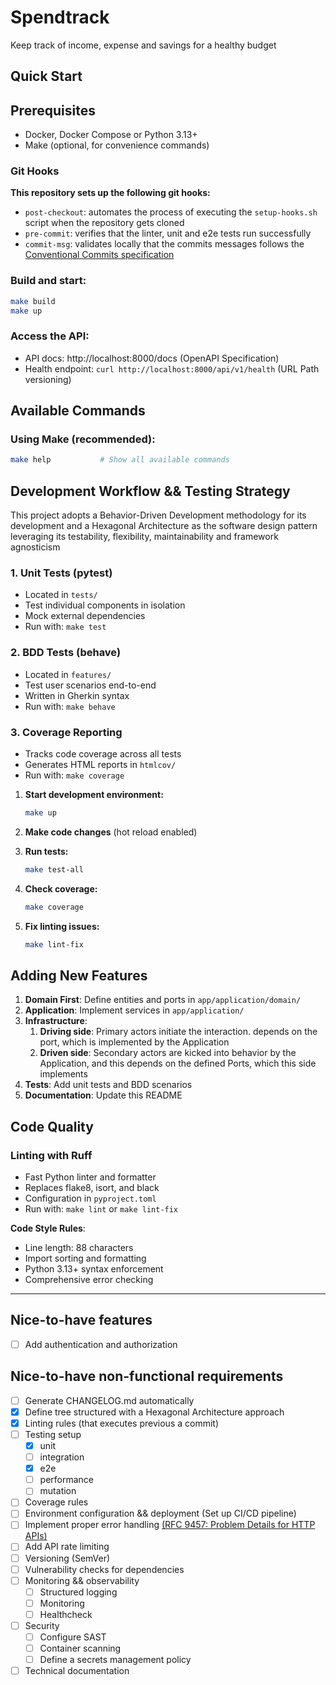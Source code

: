 # Spendtrack

Keep track of income, expense and savings for a healthy budget

## Quick Start

## Prerequisites

- Docker, Docker Compose or Python 3.13+
- Make (optional, for convenience commands)

### Git Hooks

**This repository sets up the following git hooks:**

- `post-checkout`: automates the process of executing the `setup-hooks.sh` script when the repository gets cloned
- `pre-commit`: verifies that the linter, unit and e2e tests run successfully
- `commit-msg`: validates locally that the commits messages follows the [Conventional Commits specification](https://www.conventionalcommits.org/en/v1.0.0/)

### **Build and start:**

 ```bash
 make build
 make up
 ```

### **Access the API:**
- API docs: http://localhost:8000/docs (OpenAPI Specification)
- Health endpoint: `curl http://localhost:8000/api/v1/health` (URL Path versioning)

## Available Commands

### Using Make (recommended):
```bash
make help           # Show all available commands
```

## Development Workflow && Testing Strategy

This project adopts a Behavior-Driven Development methodology for its development 
and a Hexagonal Architecture as the software design pattern leveraging its 
testability, flexibility, maintainability and framework agnosticism 

### 1. Unit Tests (pytest)
- Located in `tests/`
- Test individual components in isolation
- Mock external dependencies
- Run with: `make test`

### 2. BDD Tests (behave)
- Located in `features/`
- Test user scenarios end-to-end
- Written in Gherkin syntax
- Run with: `make behave`

### 3. Coverage Reporting
- Tracks code coverage across all tests
- Generates HTML reports in `htmlcov/`
- Run with: `make coverage`

1. **Start development environment:**
   ```bash
   make up
   ```

2. **Make code changes** (hot reload enabled)

3. **Run tests:**
   ```bash
   make test-all
   ```

4. **Check coverage:**
   ```bash
   make coverage
   ```

5. **Fix linting issues:**
   ```bash
   make lint-fix
   ```

## Adding New Features

1. **Domain First**: Define entities and ports in `app/application/domain/`
2. **Application**: Implement services in `app/application/`
3. **Infrastructure**: 
   1. **Driving side**: Primary actors initiate the interaction. depends on the port, which is implemented by the Application
   2. **Driven side**: Secondary actors are kicked into behavior by the Application, and this depends on the defined Ports, which this side implements
4. **Tests**: Add unit tests and BDD scenarios
5. **Documentation**: Update this README

## Code Quality

### Linting with Ruff

- Fast Python linter and formatter
- Replaces flake8, isort, and black
- Configuration in `pyproject.toml`
- Run with: `make lint` or `make lint-fix`

**Code Style Rules**:
- Line length: 88 characters
- Import sorting and formatting
- Python 3.13+ syntax enforcement
- Comprehensive error checking

---

## Nice-to-have features

- [ ] Add authentication and authorization

## Nice-to-have non-functional requirements

- [ ] Generate CHANGELOG.md automatically
- [x] Define tree structured with a Hexagonal Architecture approach
- [x] Linting rules (that executes previous a commit)
- [ ] Testing setup
  - [x] unit
  - [ ] integration
  - [x] e2e
  - [ ] performance
  - [ ] mutation
- [ ] Coverage rules
- [ ] Environment configuration && deployment (Set up CI/CD pipeline)
- [ ] Implement proper error handling [(RFC 9457: Problem Details for HTTP APIs)](https://www.rfc-editor.org/rfc/rfc9457.html#name-the-problem-details-json-ob)
- [ ] Add API rate limiting
- [ ] Versioning (SemVer)
- [ ] Vulnerability checks for dependencies
- [ ] Monitoring && observability
  - [ ] Structured logging 
  - [ ] Monitoring
  - [ ] Healthcheck
- [ ] Security
  - [ ] Configure SAST
  - [ ] Container scanning
  - [ ] Define a secrets management policy
- [ ] Technical documentation
